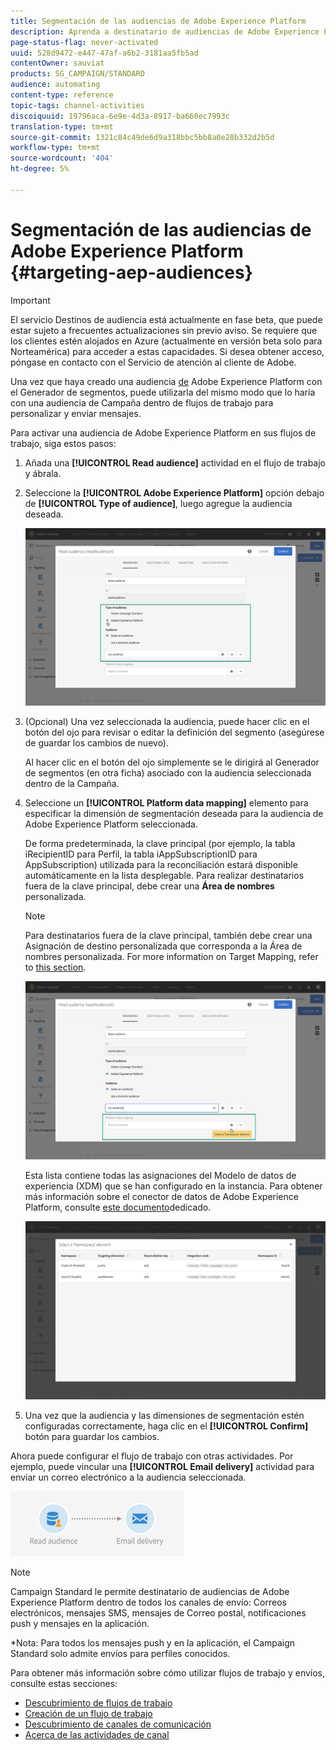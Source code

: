 ```yaml
---
title: Segmentación de las audiencias de Adobe Experience Platform
description: Aprenda a destinatario de audiencias de Adobe Experience Platform dentro de flujos de trabajo.
page-status-flag: never-activated
uuid: 528d9472-e447-47af-a6b2-3181aa5fb5ad
contentOwner: sauviat
products: SG_CAMPAIGN/STANDARD
audience: automating
content-type: reference
topic-tags: channel-activities
discoiquuid: 19796aca-6e9e-4d3a-8917-ba660ec7993c
translation-type: tm+mt
source-git-commit: 1321c84c49de6d9a318bbc5bb8a0e28b332d2b5d
workflow-type: tm+mt
source-wordcount: '404'
ht-degree: 5%

---
```



# Segmentación de las audiencias de Adobe Experience Platform {#targeting-aep-audiences}

>[!IMPORTANT]
>
>El servicio Destinos de audiencia está actualmente en fase beta, que puede estar sujeto a frecuentes actualizaciones sin previo aviso. Se requiere que los clientes estén alojados en Azure (actualmente en versión beta solo para Norteamérica) para acceder a estas capacidades. Si desea obtener acceso, póngase en contacto con el Servicio de atención al cliente de Adobe.

Una vez que haya creado una audiencia [de](../../audiences/using/aep-about-audience-destinations-service.md) Adobe Experience Platform con el Generador de segmentos, puede utilizarla del mismo modo que lo haría con una audiencia de Campaña dentro de flujos de trabajo para personalizar y enviar mensajes.

Para activar una audiencia de Adobe Experience Platform en sus flujos de trabajo, siga estos pasos:

1. Añada una **[!UICONTROL Read audience]** actividad en el flujo de trabajo y ábrala.

1. Seleccione la **[!UICONTROL Adobe Experience Platform]** opción debajo de **[!UICONTROL Type of audience]**, luego agregue la audiencia deseada.

   ![](assets/aep_wkf_readaudience.png)

1. (Opcional) Una vez seleccionada la audiencia, puede hacer clic en el botón del ojo para revisar o editar la definición del segmento (asegúrese de guardar los cambios de nuevo).

   Al hacer clic en el botón del ojo simplemente se le dirigirá al Generador de segmentos (en otra ficha) asociado con la audiencia seleccionada dentro de la Campaña.

1. Seleccione un **[!UICONTROL Platform data mapping]** elemento para especificar la dimensión de segmentación deseada para la audiencia de Adobe Experience Platform seleccionada.

   De forma predeterminada, la clave principal (por ejemplo, la tabla iRecipientID para Perfil, la tabla iAppSubscriptionID para AppSubscription) utilizada para la reconciliación estará disponible automáticamente en la lista desplegable. Para realizar destinatarios fuera de la clave principal, debe crear una **Área de nombres** personalizada.

   >[!NOTE]
   >
   >Para destinatarios fuera de la clave principal, también debe crear una Asignación de destino personalizada que corresponda a la Área de nombres personalizada. For more information on Target Mapping, refer to [this section](../../administration/using/target-mappings-in-campaign.md).

   ![](assets/aep_wkf_readaudience_namespace.png)

   Esta lista contiene todas las asignaciones del Modelo de datos de experiencia (XDM) que se han configurado en la instancia. Para obtener más información sobre el conector de datos de Adobe Experience Platform, consulte [este documento](../../developing/using/aep-about-data-connector.md)dedicado.

   ![](assets/aep_wkf_readaudience_namespace2.png)

1. Una vez que la audiencia y las dimensiones de segmentación estén configuradas correctamente, haga clic en el **[!UICONTROL Confirm]** botón para guardar los cambios.

Ahora puede configurar el flujo de trabajo con otras actividades. Por ejemplo, puede vincular una **[!UICONTROL Email delivery]** actividad para enviar un correo electrónico a la audiencia seleccionada.

![](assets/aep_wkf_email.png)

>[!NOTE]
>
>Campaign Standard le permite destinatario de audiencias de Adobe Experience Platform dentro de todos los canales de envío: Correos electrónicos, mensajes SMS, mensajes de Correo postal, notificaciones push y mensajes en la aplicación.
>
>*Nota: Para todos los mensajes push y en la aplicación, el Campaign Standard solo admite envíos para perfiles conocidos.

Para obtener más información sobre cómo utilizar flujos de trabajo y envíos, consulte estas secciones:

* [Descubrimiento de flujos de trabajo](../../automating/using/get-started-workflows.md)
* [Creación de un flujo de trabajo](../../automating/using/building-a-workflow.md)
* [Descubrimiento de canales de comunicación](../../channels/using/get-started-communication-channels.md)
* [Acerca de las actividades de canal](../../automating/using/about-channel-activities.md)

